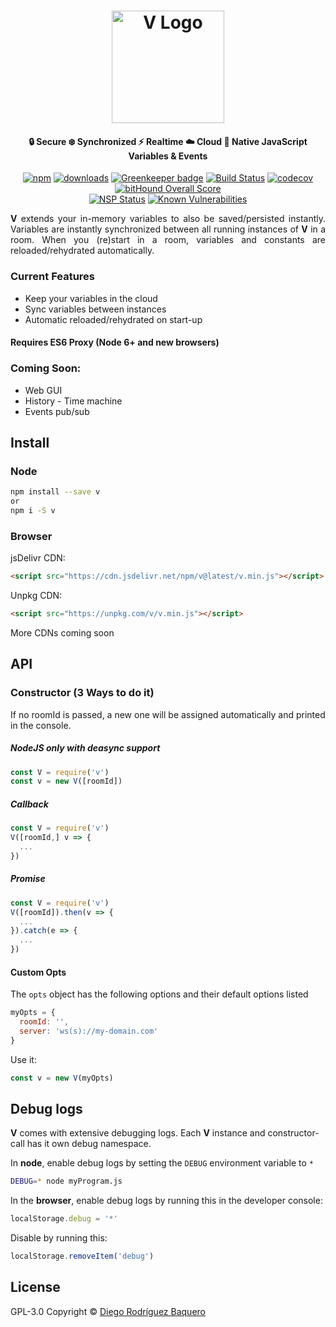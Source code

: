 <h1 align="center">
  <a href="https://vars.online"><img src="https://vars.online/logo.svg" alt="V Logo" width="180" /></a>
  <br>
</h1>
<h4 align="center">🔒 Secure ❄️ Synchronized ⚡️ Realtime ☁️ Cloud 🌈 Native JavaScript Variables &amp; Events</h4>

<p align="center"><a href="https://npmjs.org/package/v"><img src="https://img.shields.io/npm/v/v.svg" alt="npm" /></a> <a href="https://npmjs.org/package/v"><img src="https://img.shields.io/npm/dm/v.svg" alt="downloads" /></a> <a href="https://greenkeeper.io/"><img src="https://badges.greenkeeper.io/DiegoRBaquero/v.svg?token=a422ad2d4e68470f999284e20bc6a0f1936468ebfcb74c157a65c2a54037e0d2" alt="Greenkeeper badge" /></a> 
<a href="https://travis-ci.org/DiegoRBaquero/V"><img src="https://travis-ci.org/DiegoRBaquero/V.svg?branch=master" alt="Build Status" /></a> <a href="https://codecov.io/gh/DiegoRBaquero/V"><img src="https://codecov.io/gh/DiegoRBaquero/V/branch/master/graph/badge.svg" alt="codecov" /></a> <a href="https://www.bithound.io/github/DiegoRBaquero/V"><img src="https://www.bithound.io/github/DiegoRBaquero/V/badges/score.svg" alt="bitHound Overall Score"></a><br> <a href="https://nodesecurity.io/orgs/diegorbaquero/projects/fe10e154-1166-4afd-8ee8-26a395b2a04c"><img src="https://nodesecurity.io/orgs/diegorbaquero/projects/fe10e154-1166-4afd-8ee8-26a395b2a04c/badge" alt="NSP Status"></a> <a href="https://snyk.io/test/github/diegorbaquero/v"><img src="https://snyk.io/test/github/diegorbaquero/v/badge.svg" alt="Known Vulnerabilities" data-canonical-src="https://snyk.io/test/github/diegorbaquero/v" style="max-width:100%;"></a></p>

<p align="justify"><strong>V</strong> extends your in-memory variables to also be saved/persisted instantly. Variables are instantly synchronized between all running instances of <strong>V</strong> in a room. When you (re)start in a room, variables and constants are reloaded/rehydrated automatically.</p>

### Current Features
- Keep your variables in the cloud
- Sync variables between instances
- Automatic reloaded/rehydrated on start-up

#### Requires ES6 Proxy (Node 6+ and new browsers)

### Coming Soon:
- Web GUI
- History - Time machine
- Events pub/sub

## Install

### Node
```sh
npm install --save v
or
npm i -S v
```

### Browser
jsDelivr CDN:
```html
<script src="https://cdn.jsdelivr.net/npm/v@latest/v.min.js"></script>
```

Unpkg CDN:
```html
<script src="https://unpkg.com/v/v.min.js"></script>
```

More CDNs coming soon

## API

### Constructor (3 Ways to do it)

If no roomId is passed, a new one will be assigned automatically and printed in the console.

##### NodeJS **only** with deasync support
```js
const V = require('v')
const v = new V([roomId])
```

##### Callback
```js
const V = require('v')
V([roomId,] v => {
  ...
})
```

##### Promise
```js
const V = require('v')
V([roomId]).then(v => {
  ...
}).catch(e => {
  ...
})
```

#### Custom Opts

The `opts` object has the following options and their default options listed
```js
myOpts = {
  roomId: '',
  server: 'ws(s)://my-domain.com'
}
```

Use it:
```js
const v = new V(myOpts)
```

## Debug logs

**V** comes with extensive debugging logs. Each **V** instance and constructor-call has it own debug namespace.

In **node**, enable debug logs by setting the `DEBUG` environment variable to `*`

```bash
DEBUG=* node myProgram.js
```

In the **browser**, enable debug logs by running this in the developer console:

```js
localStorage.debug = '*'
```

Disable by running this:

```js
localStorage.removeItem('debug')
```

## License
GPL-3.0 Copyright © [Diego Rodríguez Baquero](https://diegorbaquero.com)

